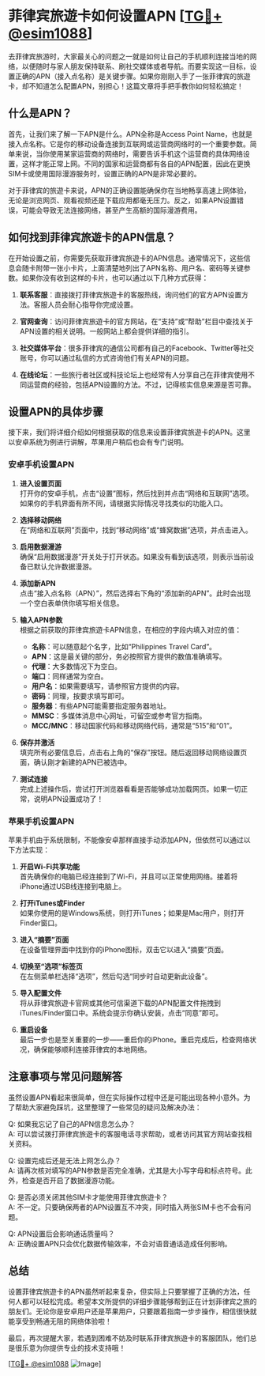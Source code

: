 # 菲律宾旅遊卡如何设置APN [[TG💪+ @esim1088](https://t.me/s/esim1088)]

去菲律宾旅游时，大家最关心的问题之一就是如何让自己的手机顺利连接当地的网络，以便随时与家人朋友保持联系、刷社交媒体或者导航。而要实现这一目标，设置正确的APN（接入点名称）是关键步骤。如果你刚刚入手了一张菲律宾的旅遊卡，却不知道怎么配置APN，别担心！这篇文章将手把手教你如何轻松搞定！

## 什么是APN？

首先，让我们来了解一下APN是什么。APN全称是Access Point Name，也就是接入点名称。它是你的移动设备连接到互联网或运营商网络时的一个重要参数。简单来说，当你使用某家运营商的网络时，需要告诉手机这个运营商的具体网络设置，这样才能正常上网。不同的国家和运营商都有各自的APN配置，因此在更换SIM卡或使用国际漫游服务时，设置正确的APN是非常必要的。

对于菲律宾的旅遊卡来说，APN的正确设置能确保你在当地畅享高速上网体验，无论是浏览网页、观看视频还是下载应用都毫无压力。反之，如果APN设置错误，可能会导致无法连接网络，甚至产生高额的国际漫游费用。

## 如何找到菲律宾旅遊卡的APN信息？

在开始设置之前，你需要先获取菲律宾旅遊卡的APN信息。通常情况下，这些信息会随卡附带一张小卡片，上面清楚地列出了APN名称、用户名、密码等关键参数。如果你没有收到这样的卡片，也可以通过以下几种方式获得：

1. **联系客服**：直接拨打菲律宾旅遊卡的客服热线，询问他们的官方APN设置方法。客服人员会耐心指导你完成设置。
   
2. **官网查询**：访问菲律宾旅遊卡的官方网站，在“支持”或“帮助”栏目中查找关于APN设置的相关说明。一般网站上都会提供详细的指引。

3. **社交媒体平台**：很多菲律宾的通信公司都有自己的Facebook、Twitter等社交账号，你可以通过私信的方式咨询他们有关APN的问题。

4. **在线论坛**：一些旅行者社区或科技论坛上也经常有人分享自己在菲律宾使用不同运营商的经验，包括APN设置的方法。不过，记得核实信息来源是否可靠。

## 设置APN的具体步骤

接下来，我们将详细介绍如何根据获取的信息来设置菲律宾旅遊卡的APN。这里以安卓系统为例进行讲解，苹果用户稍后也会有专门说明。

### 安卓手机设置APN

1. **进入设置页面**  
   打开你的安卓手机，点击“设置”图标，然后找到并点击“网络和互联网”选项。如果你的手机界面有所不同，请根据实际情况寻找类似的功能入口。

2. **选择移动网络**  
   在“网络和互联网”页面中，找到“移动网络”或“蜂窝数据”选项，并点击进入。

3. **启用数据漫游**  
   确保“启用数据漫游”开关处于打开状态。如果没有看到该选项，则表示当前设备已默认允许数据漫游。

4. **添加新APN**  
   点击“接入点名称（APN）”，然后选择右下角的“添加新的APN”。此时会出现一个空白表单供你填写相关信息。

5. **输入APN参数**  
   根据之前获取的菲律宾旅遊卡APN信息，在相应的字段内填入对应的值：
   - **名称**：可以随意起个名字，比如“Philippines Travel Card”。
   - **APN**：这是最关键的部分，务必按照官方提供的数值准确填写。
   - **代理**：大多数情况下为空白。
   - **端口**：同样通常为空白。
   - **用户名**：如果需要填写，请参照官方提供的内容。
   - **密码**：同理，按要求填写即可。
   - **服务器**：有些APN可能需要指定服务器地址。
   - **MMSC**：多媒体消息中心网址，可留空或参考官方指南。
   - **MCC/MNC**：移动国家代码和移动网络代码，通常是“515”和“01”。

6. **保存并激活**  
   填完所有必要信息后，点击右上角的“保存”按钮。随后返回移动网络设置页面，确认刚才新建的APN已被选中。

7. **测试连接**  
   完成上述操作后，尝试打开浏览器看看是否能够成功加载网页。如果一切正常，说明APN设置成功了！

### 苹果手机设置APN

苹果手机由于系统限制，不能像安卓那样直接手动添加APN，但依然可以通过以下方法实现：

1. **开启Wi-Fi共享功能**  
   首先确保你的电脑已经连接到了Wi-Fi，并且可以正常使用网络。接着将iPhone通过USB线连接到电脑上。

2. **打开iTunes或Finder**  
   如果你使用的是Windows系统，则打开iTunes；如果是Mac用户，则打开Finder窗口。

3. **进入“摘要”页面**  
   在设备管理界面中找到你的iPhone图标，双击它以进入“摘要”页面。

4. **切换至“选项”标签页**  
   在左侧菜单栏选择“选项”，然后勾选“同步时自动更新此设备”。

5. **导入配置文件**  
   将从菲律宾旅遊卡官网或其他可信渠道下载的APN配置文件拖拽到iTunes/Finder窗口中。系统会提示你确认安装，点击“同意”即可。

6. **重启设备**  
   最后一步也是至关重要的一步——重启你的iPhone。重启完成后，检查网络状况，确保能够顺利连接菲律宾的本地网络。

## 注意事项与常见问题解答

虽然设置APN看起来很简单，但在实际操作过程中还是可能出现各种小意外。为了帮助大家避免踩坑，这里整理了一些常见的疑问及解决办法：

Q: 如果我忘记了自己的APN信息怎么办？  
A: 可以尝试拨打菲律宾旅遊卡的客服电话寻求帮助，或者访问其官方网站查找相关资料。

Q: 设置完成后还是无法上网怎么办？  
A: 请再次核对填写的APN参数是否完全准确，尤其是大小写字母和标点符号。此外，检查是否开启了数据漫游功能。

Q: 是否必须关闭其他SIM卡才能使用菲律宾旅遊卡？  
A: 不一定。只要确保两者的APN设置互不冲突，同时插入两张SIM卡也不会有问题。

Q: APN设置后会影响通话质量吗？  
A: 正确设置APN只会优化数据传输效率，不会对语音通话造成任何影响。

## 总结

设置菲律宾旅遊卡的APN虽然听起来复杂，但实际上只要掌握了正确的方法，任何人都可以轻松完成。希望本文所提供的详细步骤能够帮到正在计划菲律宾之旅的朋友们。无论你是安卓用户还是苹果用户，只要跟着指南一步步操作，相信很快就能享受到畅通无阻的网络体验啦！

最后，再次提醒大家，若遇到困难不妨及时联系菲律宾旅遊卡的客服团队，他们总是很乐意为你提供专业的技术支持哦！

[[TG💪+ @esim1088](https://t.me/s/esim1088) ![Image](https://i.postimg.cc/4NQfJmqS/Snipaste-2025-05-13-00-14-12.png)]